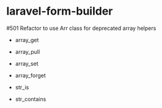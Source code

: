 # laravel-form-builder

#501 Refactor to use Arr class for deprecated array helpers
- array_get
- array_pull
- array_set
- array_forget

- str_is
- str_contains
